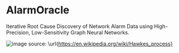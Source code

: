 # AlarmOracle
Iterative Root Cause Discovery of Network Alarm Data using High-Precision, Low-Sensitivity Graph Neural Networks.


![image](https://github.com/Luke-J-Miller/AlarmOracle/assets/111100132/7ed3b2e1-3c86-46bb-a037-77d385cb7a60)
source: \url{https://en.wikipedia.org/wiki/Hawkes_process}

